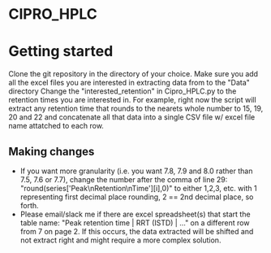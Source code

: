 # CIPRO_HPLC

# Getting started
Clone the git repository in the directory of your choice.
Make sure you add all the excel files you are interested in extracting data from to the "Data" directory
Change the "interested_retention" in Cipro_HPLC.py to the retention times you are interested in. 
For example, right now the script will extract any retention time that rounds to the nearets whole number to 15, 19, 20 and 22 and concatenate all that data into a single CSV file w/ excel file name attatched to each row.

## Making changes
* If you want more granularity (i.e. you want 7.8, 7.9 and 8.0 rather than 7.5, 7.6 or 7.7), change the number after the comma of line 29: "round(series['Peak\nRetention\nTime'][i],0)" to either 1,2,3, etc. with 1 representing first decimal place rounding, 2 == 2nd decimal place, so forth.
* Please email/slack me if there are excel spreadsheet(s) that start the table name: "Peak retention time | RRT (ISTD) | ..." on a different row from 7 on page 2. If this occurs, the data extracted will be shifted and not extract right and might require a more complex solution. 
